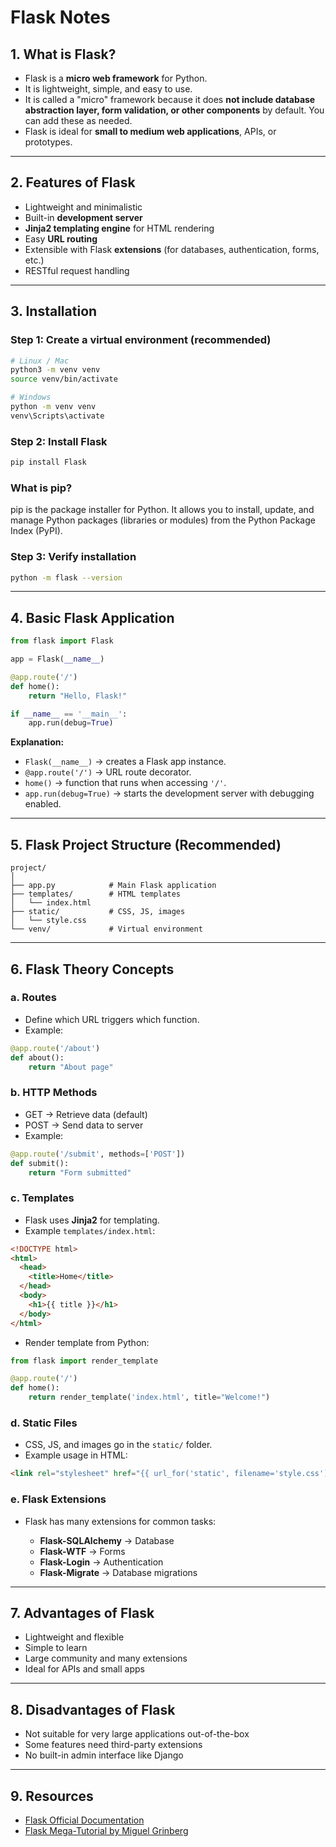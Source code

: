 # Flask Notes

## 1. What is Flask?

- Flask is a **micro web framework** for Python.
- It is lightweight, simple, and easy to use.
- It is called a "micro" framework because it does **not include database abstraction layer, form validation, or other components** by default. You can add these as needed.
- Flask is ideal for **small to medium web applications**, APIs, or prototypes.

---

## 2. Features of Flask

- Lightweight and minimalistic
- Built-in **development server**
- **Jinja2 templating engine** for HTML rendering
- Easy **URL routing**
- Extensible with Flask **extensions** (for databases, authentication, forms, etc.)
- RESTful request handling

---

## 3. Installation

### Step 1: Create a virtual environment (recommended)

```bash
# Linux / Mac
python3 -m venv venv
source venv/bin/activate

# Windows
python -m venv venv
venv\Scripts\activate
```

### Step 2: Install Flask

```bash
pip install Flask
```

### What is pip?

pip is the package installer for Python. It allows you to install, update, and manage Python packages (libraries or modules) from the Python Package Index (PyPI).

### Step 3: Verify installation

```bash
python -m flask --version
```

---

## 4. Basic Flask Application

```python
from flask import Flask

app = Flask(__name__)

@app.route('/')
def home():
    return "Hello, Flask!"

if __name__ == '__main__':
    app.run(debug=True)
```

**Explanation:**

- `Flask(__name__)` → creates a Flask app instance.
- `@app.route('/')` → URL route decorator.
- `home()` → function that runs when accessing `'/'`.
- `app.run(debug=True)` → starts the development server with debugging enabled.

---

## 5. Flask Project Structure (Recommended)

```
project/
│
├── app.py            # Main Flask application
├── templates/        # HTML templates
│   └── index.html
├── static/           # CSS, JS, images
│   └── style.css
└── venv/             # Virtual environment
```

---

## 6. Flask Theory Concepts

### a. Routes

- Define which URL triggers which function.
- Example:

```python
@app.route('/about')
def about():
    return "About page"
```

### b. HTTP Methods

- GET → Retrieve data (default)
- POST → Send data to server
- Example:

```python
@app.route('/submit', methods=['POST'])
def submit():
    return "Form submitted"
```

### c. Templates

- Flask uses **Jinja2** for templating.
- Example `templates/index.html`:

```html
<!DOCTYPE html>
<html>
  <head>
    <title>Home</title>
  </head>
  <body>
    <h1>{{ title }}</h1>
  </body>
</html>
```

- Render template from Python:

```python
from flask import render_template

@app.route('/')
def home():
    return render_template('index.html', title="Welcome!")
```

### d. Static Files

- CSS, JS, and images go in the `static/` folder.
- Example usage in HTML:

```html
<link rel="stylesheet" href="{{ url_for('static', filename='style.css') }}" />
```

### e. Flask Extensions

- Flask has many extensions for common tasks:

  - **Flask-SQLAlchemy** → Database
  - **Flask-WTF** → Forms
  - **Flask-Login** → Authentication
  - **Flask-Migrate** → Database migrations

---

## 7. Advantages of Flask

- Lightweight and flexible
- Simple to learn
- Large community and many extensions
- Ideal for APIs and small apps

---

## 8. Disadvantages of Flask

- Not suitable for very large applications out-of-the-box
- Some features need third-party extensions
- No built-in admin interface like Django

---

## 9. Resources

- [Flask Official Documentation](https://flask.palletsprojects.com/)
- [Flask Mega-Tutorial by Miguel Grinberg](https://blog.miguelgrinberg.com/post/the-flask-mega-tutorial-part-i-hello-world)

